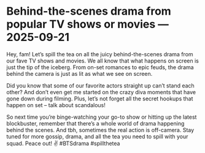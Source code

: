 # Behind-the-scenes drama from popular TV shows or movies — 2025-09-21

Hey, fam! Let’s spill the tea on all the juicy behind-the-scenes drama from our fave TV shows and movies. We all know that what happens on screen is just the tip of the iceberg. From on-set romances to epic feuds, the drama behind the camera is just as lit as what we see on screen.

Did you know that some of our favorite actors straight up can’t stand each other? And don’t even get me started on the crazy diva moments that have gone down during filming. Plus, let’s not forget all the secret hookups that happen on set – talk about scandalous!

So next time you’re binge-watching your go-to show or hitting up the latest blockbuster, remember that there’s a whole world of drama happening behind the scenes. And tbh, sometimes the real action is off-camera. Stay tuned for more gossip, drama, and all the tea you need to spill with your squad. Peace out! ✌️ #BTSdrama #spillthetea